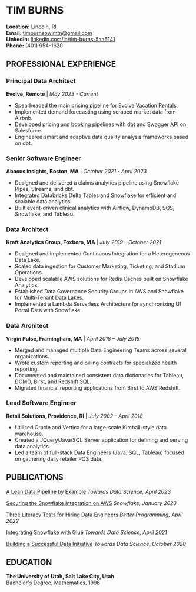 # TIM BURNS
**Location:** Lincoln, RI  
**Email:** timburnsowlmtn@gmail.com  
**LinkedIn:** [linkedin.com/in/tim-burns-5aa6141](https://www.linkedin.com/in/tim-burns-5aa6141/)  
**Phone:** (401) 954-1620  

## PROFESSIONAL EXPERIENCE

### Principal Data Architect  
**Evolve, Remote** | *May 2023 - Current*

- Spearheaded the main pricing pipeline for Evolve Vacation Rentals.
- Implemented demand forecasting using scraped market data from Airbnb.
- Developed pricing and booking pipelines with dbt and Swagger API on Salesforce.
- Engineered smart and adaptive data quality analysis frameworks based on dbt.

### Senior Software Engineer  
**Abacus Insights, Boston, MA** | *October 2021 - April 2023*

- Designed and delivered a claims analytics pipeline using Snowflake Pipes, Streams, and dbt.
- Integrated Databricks Delta Tables and Snowflake for efficient and scalable data analytics.
- Built event-driven clinical analytics with Airflow, DynamoDB, SQS, Snowflake, and Tableau.

### Data Architect  
**Kraft Analytics Group, Foxboro, MA** | *July 2019 – October 2021*

- Designed and implemented Continuous Integration for a Heterogeneous Data Lake.
- Scaled data ingestion for Customer Marketing, Ticketing, and Stadium Operations.
- Developed scalable AWS solutions for Redis Caches built on Snowflake Analytics.
- Established Data Governance Security Groups in AWS and Snowflake for Multi-Tenant Data Lakes.
- Implemented a Lambda Serverless Architecture for synchronizing UI Portal Data with Snowflake.

### Data Architect  
**Virgin Pulse, Framingham, MA** | *April 2018 – July 2019*

- Merged and managed multiple Data Engineering Teams across several organizations.
- Wrote custom reporting and billing contracts for specialized health reporting.
- Documented and maintained consistent data dictionaries for Tableau, DOMO, Birst, and Redshift SQL.
- Migrated financial reporting applications from Birst to AWS Redshift.

### Lead Software Engineer  
**Retail Solutions, Providence, RI** | *July 2002 – April 2018*

- Utilized Oracle and Vertica for a large-scale Kimball-style data warehouse.
- Created a JQuery/Java/SQL Server application for defining and serving data analytics.
- Led a team of full-stack Data Engineers (Java, SQL, Tableau) focused on gathering daily retailer POS data.

## PUBLICATIONS

[A Lean Data Pipeline by Example](https://towardsdatascience.com/a-lean-data-pipeline-by-example-e08bfce58133?sk=2afb8bc5cdb0728c819984b5cc4c2d5d)
*Towards Data Science, April 2023*

[Securing the Snowflake Integration on AWS](https://timburnsowlmtn.medium.com/securing-the-snowflake-storage-integration-on-aws-21046672f1a8?sk=8f5284f30824ec4210a0287f596ec3dd)
*Snowflake, January 2023*

[Three Literacy Tests for Hiring Data Engineers](https://betterprogramming.pub/3-literacy-tests-for-hiring-data-engineers-2d700075143f?sk=f9ab598f4282cedd4ff561f1d5ac08a9)
*Better Programming, April 2022*

[Integrating Snowflake with Glue](https://towardsdatascience.com/integrating-snowflake-with-glue-c00a1e25335c?sk=d83df1f3f23d2b785f69ce356f67f86f)
*Towards Data Science, April 2021*

[Building a Successful Data Initiative](https://towardsdatascience.com/building-a-succesful-data-initiative-c04725b3a70?sk=d31c46f8e0d87e51bb25a349a8a7d497) 
*Towards Data Science, October 2020*

## EDUCATION

**The University of Utah, Salt Lake City, Utah**  
Bachelor's Degree, Mathematics, 1996
